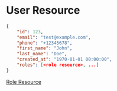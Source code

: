 # User Resource


```json
{
    "id": 123,
    "email": "test@example.com",
    "phone": "+12345678",
    "first_name": "John",
    "last_name": "Doe",
    "created_at": "1970-01-01 00:00:00",
    "roles": [<role resource>, ...]
}
```

[Role Resource](role.md)
